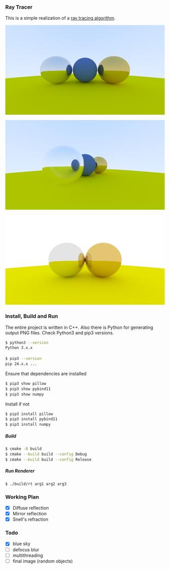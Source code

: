 ### Ray Tracer

This is a simple realization of a [ray tracing algorithm](https://en.wikipedia.org/wiki/Ray_tracing_(graphics)).

![pic-1](src/renders/metal-diffuse-metal-sky.png)

![pic-1](src/renders/snell-refract.png)

![pic-1](src/renders/metal-2-metal.png)

### Install, Build and Run

The entire project is written in C++. Also there is Python for generating output PNG files. Check Python3 and pip3 versions.

```bash
$ python3 --version
Python 3.x.x

$ pip3 --version
pip 24.x.x ...
```

Ensure that dependencies are installed

```bash
$ pip3 show pillow
$ pip3 show pybind11
$ pip3 show numpy
```

Install if not

```bash
$ pip3 install pillow
$ pip3 install pybind11
$ pip3 install numpy
```

##### Build

```bash
$ cmake -B build
$ cmake --build build --config Debug
$ cmake --build build --config Release
```

##### Run Renderer

```bash
$ ./build/rt arg1 arg2 arg3
```

### Working Plan

- [x] Diffuse reflection
- [x] Mirror reflection
- [x] Snell's refraction

### Todo

- [x] blue sky
- [ ] defocus blur
- [ ] multithreading
- [ ] final image (random objects)
